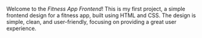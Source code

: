 Welcome to the *Fitness App Frontend*!
This is my first project, a simple frontend design for a fitness app, built using HTML and CSS.
The design is simple, clean, and user-friendly, focusing on providing a great user experience.


